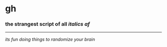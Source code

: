 # gh
### the strangest script of all *italics af*

---

*its fun doing things to randomize your brain*
